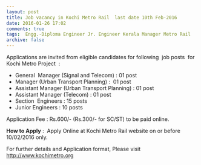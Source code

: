 ```yaml
---
layout: post
title: Job vacancy in Kochi Metro Rail  last date 10th Feb-2016   
date: 2016-01-26 17:02
comments: true
tags:  Engg.-Diploma Engineer Jr. Engineer Kerala Manager Metro Rail 
archive: false
---
```

Applications are invited from eligible candidates for following  job posts  for  Kochi Metro Project  : 


- General  Manager (Signal and Telecom) : 01 post
- Manager (Urban Transport Planning) :  01 post  
- Assistant Manager (Urban Transport Planning) : 01 post  
- Assistant Manager (Telecom) : 01 post  
- Section  Engineers : 15 posts 
- Junior Engineers : 10 posts

Application Fee : Rs.600/- (Rs.300/- for SC/ST) to be paid online. 

**How to Apply** :  Apply Online at Kochi Metro Rail website on or before 10/02/2016 only. 

For further details and Application format, Please visit <http://www.kochimetro.org>



